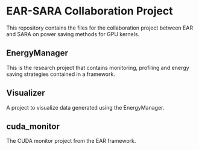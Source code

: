 # EAR-SARA Collaboration Project

This repository contains the files for the collaboration project between EAR and SARA on power saving methods for GPU kernels.

## EnergyManager

This is the research project that contains monitoring, profiling and energy saving strategies contained in a framework.

## Visualizer

A project to visualize data generated using the EnergyManager.

## cuda_monitor

The CUDA monitor project from the EAR framework.